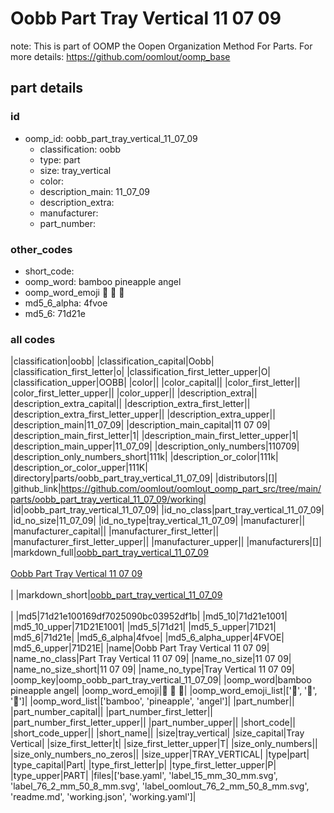 # Oobb Part Tray Vertical 11 07 09  

note: This is part of OOMP the Oopen Organization Method For Parts. For more details: https://github.com/oomlout/oomp_base

##  part details





### id
* oomp_id: oobb_part_tray_vertical_11_07_09
  * classification: oobb
  * type: part
  * size: tray_vertical
  * color: 
  * description_main: 11_07_09
  * description_extra: 
  * manufacturer: 
  * part_number: 

### other_codes
* short_code: 
* oomp_word: bamboo pineapple angel
* oomp_word_emoji :bamboo: :pineapple: :angel:
* md5_6_alpha: 4fvoe
* md5_6: 71d21e

### all codes 
|classification|oobb|
|classification_capital|Oobb|
|classification_first_letter|o|
|classification_first_letter_upper|O|
|classification_upper|OOBB|
|color||
|color_capital||
|color_first_letter||
|color_first_letter_upper||
|color_upper||
|description_extra||
|description_extra_capital||
|description_extra_first_letter||
|description_extra_first_letter_upper||
|description_extra_upper||
|description_main|11_07_09|
|description_main_capital|11 07 09|
|description_main_first_letter|1|
|description_main_first_letter_upper|1|
|description_main_upper|11_07_09|
|description_only_numbers|110709|
|description_only_numbers_short|111k|
|description_or_color|111k|
|description_or_color_upper|111K|
|directory|parts/oobb_part_tray_vertical_11_07_09|
|distributors|[]|
|github_link|https://github.com/oomlout/oomlout_oomp_part_src/tree/main/parts/oobb_part_tray_vertical_11_07_09/working|
|id|oobb_part_tray_vertical_11_07_09|
|id_no_class|part_tray_vertical_11_07_09|
|id_no_size|11_07_09|
|id_no_type|tray_vertical_11_07_09|
|manufacturer||
|manufacturer_capital||
|manufacturer_first_letter||
|manufacturer_first_letter_upper||
|manufacturer_upper||
|manufacturers|[]|
|markdown_full|[oobb_part_tray_vertical_11_07_09](https://github.com/oomlout/oomlout_oomp_part_src/tree/main/parts/oobb_part_tray_vertical_11_07_09/working)<br>[](https://github.com/oomlout/oomlout_oomp_part_src/tree/main/parts/oobb_part_tray_vertical_11_07_09/working)<br>[Oobb Part Tray Vertical 11 07 09](https://github.com/oomlout/oomlout_oomp_part_src/tree/main/parts/oobb_part_tray_vertical_11_07_09/working)<br><br>|
|markdown_short|[oobb_part_tray_vertical_11_07_09](https://github.com/oomlout/oomlout_oomp_part_src/tree/main/parts/oobb_part_tray_vertical_11_07_09/working)<br><br>|
|md5|71d21e100169df7025090bc03952df1b|
|md5_10|71d21e1001|
|md5_10_upper|71D21E1001|
|md5_5|71d21|
|md5_5_upper|71D21|
|md5_6|71d21e|
|md5_6_alpha|4fvoe|
|md5_6_alpha_upper|4FVOE|
|md5_6_upper|71D21E|
|name|Oobb Part Tray Vertical 11 07 09|
|name_no_class|Part Tray Vertical 11 07 09|
|name_no_size|11 07 09|
|name_no_size_short|11 07 09|
|name_no_type|Tray Vertical 11 07 09|
|oomp_key|oomp_oobb_part_tray_vertical_11_07_09|
|oomp_word|bamboo pineapple angel|
|oomp_word_emoji|:bamboo: :pineapple: :angel:|
|oomp_word_emoji_list|[':bamboo:', ':pineapple:', ':angel:']|
|oomp_word_list|['bamboo', 'pineapple', 'angel']|
|part_number||
|part_number_capital||
|part_number_first_letter||
|part_number_first_letter_upper||
|part_number_upper||
|short_code||
|short_code_upper||
|short_name||
|size|tray_vertical|
|size_capital|Tray Vertical|
|size_first_letter|t|
|size_first_letter_upper|T|
|size_only_numbers||
|size_only_numbers_no_zeros||
|size_upper|TRAY_VERTICAL|
|type|part|
|type_capital|Part|
|type_first_letter|p|
|type_first_letter_upper|P|
|type_upper|PART|
|files|['base.yaml', 'label_15_mm_30_mm.svg', 'label_76_2_mm_50_8_mm.svg', 'label_oomlout_76_2_mm_50_8_mm.svg', 'readme.md', 'working.json', 'working.yaml']|
